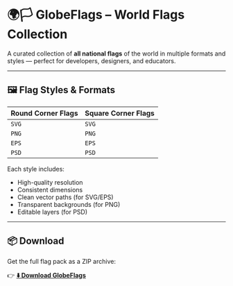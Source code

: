 <!-- ## 🌍🏳️ This is a collection of all the national flags of the world's countries.

| Round Corner Flags | Square Corner Flags |
|--------------------|---------------------|
| eps                | eps                 |
| psd                | psd                 |
| svg                | svg                 |
| png                | png                 |

## 📦 Download

**Click here to** [⬇️ Download ZIP](https://github.com/neyaznafiz/flagpack/archive/refs/heads/main.zip) -->

# 🌍🏳️ GlobeFlags – World Flags Collection

A curated collection of **all national flags** of the world in multiple formats and styles — perfect for developers, designers, and educators.

---

## 🖼️ Flag Styles & Formats

| Round Corner Flags | Square Corner Flags |
|--------------------|------------------------|
| `SVG`              | `SVG`                 |
| `PNG`              | `PNG`                 |
| `EPS`              | `EPS`                 |
| `PSD`              | `PSD`                 |

Each style includes:
- High-quality resolution
- Consistent dimensions
- Clean vector paths (for SVG/EPS)
- Transparent backgrounds (for PNG)
- Editable layers (for PSD)

---

## 📦 Download

Get the full flag pack as a ZIP archive:

👉 [**⬇️ Download GlobeFlags**](https://github.com/neyaznafiz/globeflags/archive/refs/heads/main.zip)


